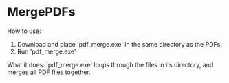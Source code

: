 # MergePDFs

How to use: 
1) Download and place 'pdf_merge.exe' in the same directory as the PDFs.
2) Run 'pdf_merge.exe'

What it does:
'pdf_merge.exe' loops through the files in its directory, and merges all PDF files together.
